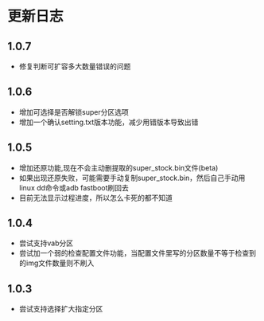 # 更新日志

## 1.0.7
- 修复判断可扩容多大数量错误的问题

## 1.0.6
- 增加可选择是否解锁super分区选项
- 增加一个确认setting.txt版本功能，减少用错版本导致出错
  
## 1.0.5
- 增加还原功能,现在不会主动删提取的super_stock.bin文件(beta)
- 如果出现还原失败，可能需要手动复制super_stock.bin，然后自己手动用linux dd命令或adb fastboot刷回去
- 目前无法显示过程进度，所以怎么卡死的都不知道

## 1.0.4
- 尝试支持vab分区
- 尝试加一个弱的检查配置文件功能，当配置文件里写的分区数量不等于检查到的img文件数量则不刷入

## 1.0.3
- 尝试支持选择扩大指定分区
